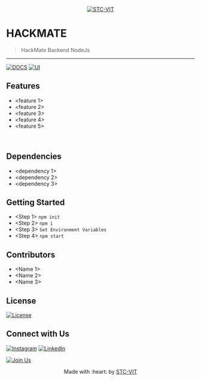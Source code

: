 <p align="center">
    <a href="https://stcvit.in/" target="_blank"><img src="https://github.com/STCVIT/STC-README/blob/master/gitbanner.png" title="STC-VIT" alt="STC-VIT"></a>
</p>
<h1>HACKMATE</h1>

> <Subtitle>
> HackMate Backend NodeJs

---

[![DOCS](https://img.shields.io/badge/Documentation-see%20docs-green?style=flat-square&logo=appveyor)](https://documenter.getpostman.com/docLink)
[![UI ](https://img.shields.io/badge/User%20Interface-Link%20to%20UI-orange?style=flat-square&logo=appveyor)](https://hostedLink)

## Features

- <feature 1>
- <feature 2>
- <feature 3>
- <feature 4>
- <feature 5>

<br>

## Dependencies

- <dependency 1>
- <dependency 2>
- <dependency 3>

## Getting Started

- <Step 1> `npm init`
- <Step 2> `npm i`
- <Step 3> `Set Environment Variables`
- <Step 4> `npm start`

## Contributors

- <Name 1>
- <Name 2>
- <Name 3>

## License

[![License](http://img.shields.io/:license-mit-blue.svg?style=flat-square)](http://badges.mit-license.org)

## Connect with Us

[![Instagram](https://img.shields.io/badge/Instagram-E4405F?style=for-the-badge&logo=instagram&logoColor=white)](https://www.instagram.com/stcvit/)
[![LinkedIn](https://img.shields.io/badge/LinkedIn-0077B5?style=for-the-badge&logo=linkedin&logoColor=white)](https://www.linkedin.com/company/micvitvellore/mycompany/)

[![Join Us](https://img.shields.io/badge/Join%20Us-STC-VIT)](https://stcvit.in/)

<p align="center">
	Made with :heart: by <a href="https://stcvit.in/">STC-VIT</a>
</p>
